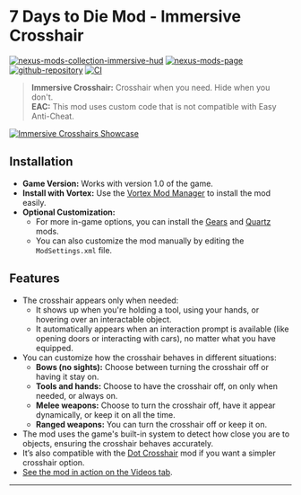 [//]: # (DO NOT EDIT: This file has been autogenerated, any changes will be overwritten)
# 7 Days to Die Mod - Immersive Crosshair

[![nexus-mods-collection-immersive-hud](https://img.shields.io/badge/Collection-Immersive%20HUD%20-bf4848?style=flat-square&logo=nexusmods)](https://next.nexusmods.com/7daystodie/collections/epfqzi) [![nexus-mods-page](https://img.shields.io/badge/Mod-Immersive%20Crosshair%20-bf4848?style=flat-square&logo=nexusmods)](https://www.nexusmods.com/7daystodie/mods/5601) [![github-repository](https://img.shields.io/badge/Open-Source-2ea44f?style=flat-square&logo=github)](https://github.com/rdok/7dtd_mod_immersive_crosshair) [![CI](https://img.shields.io/github/actions/workflow/status/rdok/7dtd_mod_immersive_crosshair/ci.yml?branch=main&label=CI&logo=github&logoColor=white&style=flat-square)](https://github.com/rdok/7dtd_mod_immersive_crosshair/actions/workflows/ci.yml)

> **Immersive Crosshair:** Crosshair when you need. Hide when you don't.  
> **EAC:** This mod uses custom code that is not compatible with Easy Anti-Cheat.

[![Immersive Crosshairs Showcase](https://github.com/rdok/7daystodie_mod_immersive_crosshair/blob/main/documentation/showcase.gif?raw=true)](https://www.nexusmods.com/7daystodie/mods/5601)

## Installation

- **Game Version:** Works with version 1.0 of the game.
- **Install with Vortex:** Use the [Vortex Mod Manager](https://www.nexusmods.com/about/vortex/) to install the mod easily.
- **Optional Customization:**
  - For more in-game options, you can install the [Gears](https://www.nexusmods.com/7daystodie/mods/4017) and [Quartz](https://www.nexusmods.com/7daystodie/mods/2409/) mods.
  - You can also customize the mod manually by editing the `ModSettings.xml` file.



## Features
- The crosshair appears only when needed:
  - It shows up when you're holding a tool, using your hands, or hovering over an interactable object.
  - It automatically appears when an interaction prompt is available (like opening doors or interacting with cars), no matter what you have equipped.
- You can customize how the crosshair behaves in different situations:
  - **Bows (no sights):** Choose between turning the crosshair off or having it stay on.
  - **Tools and hands:** Choose to have the crosshair off, on only when needed, or always on.
  - **Melee weapons:** Choose to turn the crosshair off, have it appear dynamically, or keep it on all the time.
  - **Ranged weapons:** You can turn the crosshair off or keep it on.
- The mod uses the game's built-in system to detect how close you are to objects, ensuring the crosshair behaves accurately.
- It’s also compatible with the [Dot Crosshair](https://www.nexusmods.com/7daystodie/mods/5640) mod if you want a simpler crosshair option.
- [See the mod in action on the Videos tab](https://www.nexusmods.com/7daystodie/mods/5601?tab=videos#lg=2&slide=0).


***

[//]: # (DO NOT EDIT: This file has been autogenerated, any changes will be overwritten)
